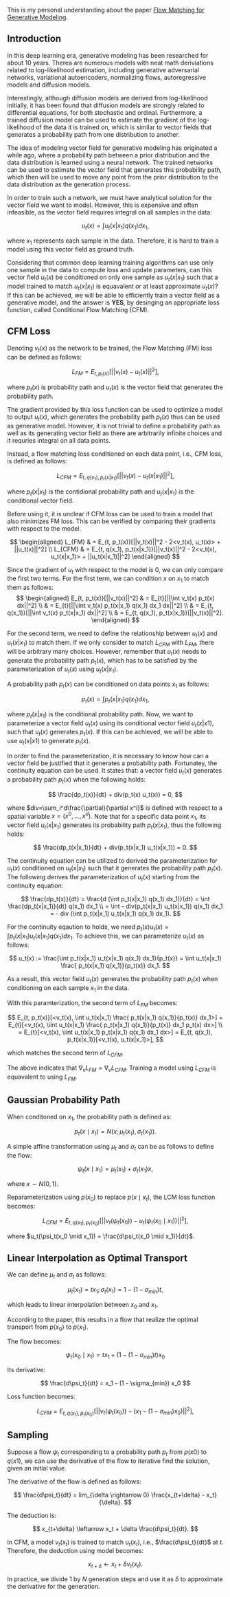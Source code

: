 This is my personal understanding about the paper [Flow Matching for Generative Modeling](https://arxiv.org/abs/2210.02747).

## Introduction
In this deep learning era, generative modeling has been researched for about 10 years. Therea are numerous models with neat math deriviations related to log-likelihood estimation, including generative adversarial networks, variational autoencoders, normalizing flows, autoregressive models and diffusion models.

Interestingly, although diffusion models are derived from log-likelihood initially, it has been found that diffusion models are strongly related to differential equations, for both stochastic and ordinal. Furthermore, a trained diffusion model can be used to estimate the gradient of the log-likelihood of the data it is trained on, which is similar to vector fields that generates a probability path from one distribution to another.

The idea of modeling vector field for generative modeling has originated a while ago, where a probability path between a prior distribution and the data distribution is learned using a neural network. The trained networks can be used to estimate the vector field that generates this probability path, which then will be used to move any point from the prior distribution to the data distribution as the generation process.

In order to train such a network, we must have analytical solution for the vector field we want to model. However, this is expensive and often infeasible, as the vector field requires integral on all samples in the data:

$$
u_t(x) = \int u_t(x|x_1) q(x_1) dx_1,
$$

where $x_1$ represents each sample in the data. Therefore, it is hard to train a model using this vector field as ground truth.

Considering that common deep learning training algorithms can use only one sample in the data to compute loss and update parameters, can this vector field $u_t(x)$ be conditioned on only one sample as $u_t(x \lvert x_1)$ such that a model trained to match $u_t(x \lvert x_1)$ is equavalent or at least approximate $u_t(x)$? If this can be achieved, we will be able to efficiently train a vector field as a generative model, and the answer is **YES**, by desinging an appropriate loss function, called Conditional Flow Matching (CFM).

## CFM Loss
Denoting $v_t(x)$ as the network to be trained, the Flow Matching (FM) loss can be defined as follows:

$$
L_{FM} = E_{t, p_t(x)}[||v_t(x) - u_t(x)||^2],
$$

where $p_t(x)$ is probability path and $u_t(x)$ is the vector field that generates the probability path.

The gradient provided by this loss function can be used to optimize a model to output $u_t(x)$, which generates the probability path $p_t(x)$ thus can be used as generative model. However, it is not trivial to define a probability path as well as its generating vector field as there are arbitrarily infinite choices and it requries integral on all data points.

Instead, a flow matching loss conditioned on each data point, i.e., CFM loss, is defined as follows:

$$
L_{CFM} = E_{t, q(x_1), p_t(x|x_1)}[||v_t(x) - u_t(x|x_1)||^2],
$$

where $p_t(x \lvert x_1)$ is the contidional probability path and $u_t(x \lvert x_1)$ is the conditional vector field.

Before using it, it is unclear if CFM loss can be used to train a model that also minimizes FM loss. This can be verified by comparing their gradients with respect to the model.

$$
\begin{aligned}
L_{FM}  & = E_{t, p_t(x)}[||v_t(x)||^2 - 2<v_t(x), u_t(x)> + ||u_t(x)||^2] \\
L_{CFM} & = E_{t, q(x_1), p_t(x|x_1)}[||v_t(x)||^2 - 2<v_t(x), u_t(x|x_1)> + ||u_t(x|x_1)||^2]
\end{aligned}
$$

Since the gradient of $u_t$ with respect to the model is 0, we can only compare the first two terms.
For the first term, we can condition $x$ on $x_1$ to match them as follows:
$$
\begin{aligned}
E_{t, p_t(x)}[||v_t(x)||^2] & = E_{t}[||\int v_t(x) p_t(x) dx||^2] \\
& = E_{t}[||\iint v_t(x) p_t(x|x_1) q(x_1) dx_1 dx||^2] \\
& = E_{t, q(x_1)}[||\int v_t(x) p_t(x|x_1) dx||^2] \\
& = E_{t, q(x_1), p_t(x|x_1)}[||v_t(x)||^2].
\end{aligned}
$$

For the second term, we need to define the relationship between $u_t(x)$ and $u_t(x \lvert x_1)$ to match them. If we only consider to match $L_{CFM}$ with $L_{FM}$, there will be arbitrary many choices. However, remember that $u_t(x)$ needs to generate the probability path $p_t(x)$, which has to be satisfied by the parameterization of $u_t(x)$ using $u_t(x \lvert x_1)$.

A probability path $p_t(x)$ can be conditioned on data points $x_1$ as follows: 

$$
p_t(x) = \int p_t(x|x_1) q(x_1) dx_1,
$$ 

where $p_t(x \lvert x_1)$ is the conditional probability path. Now, we want to parameterize a vector field $u_t(x)$ using its conditional vector field $u_t(x \lvert x1)$, such that $u_t(x)$ generates $p_t(x)$. If this can be achieved, we will be able to use $u_t(x \lvert x1)$ to generate $p_t(x)$.

In order to find the parameterization, it is necessary to know how can a vector field be justified that it generates a probability path. Fortunatey, the continuity equation can be used. It states that: a vector field $u_t(x)$ generates a probability path $p_t(x)$ when the following holds: 

$$
\frac{dp_t(x)}{dt} + div(p_t(x) u_t(x)) = 0,
$$ 

where $div=\sum_i^d\frac{\partial}{\partial x^i}$ is defined with respect to a spatial variable $x=(x^0, ..., x^d)$. Note that for a specific data point $x_1$, its vector field $u_t(x \lvert x_1)$ generates its probability path $p_t(x \lvert x_1)$, thus the following holds:

$$
\frac{dp_t(x|x_1)}{dt} + div(p_t(x|x_1) u_t(x|x_1)) = 0.
$$

The continuity equation can be utilized to derived the parameterization for $u_t(x)$ conditioned on $u_t(x \lvert x_1)$ such that it generates the probability path $p_t(x)$. The following derives the parameterization of $u_t(x)$ starting from the continuity equation:

$$
\frac{dp_t(x)}{dt} = \frac{d (\int p_t(x|x_1) q(x_1) dx_1)}{dt} = \int \frac{dp_t(x|x_1)}{dt}  q(x_1) dx_1 \\
= \int - div(p_t(x|x_1) u_t(x|x_1)) q(x_1) dx_1 = - div (\int p_t(x|x_1) u_t(x|x_1) q(x_1) dx_1).
$$

For the continuity eqaution to holds, we need $p_t(x) u_t(x) = \int p_t(x \lvert x_1) u_t(x \lvert x_1) q(x_1) dx_1$. To achieve this, we can parameterize $u_t(x)$ as follows:

$$
u_t(x) := \frac{\int p_t(x|x_1) u_t(x|x_1) q(x_1) dx_1}{p_t(x)} = \int u_t(x|x_1) \frac{ p_t(x|x_1) q(x_1)}{p_t(x)} dx_1.
$$

As a result, this vector field $u_t(x)$ generates the probability path $p_t(x)$ when conditioning on each sample $x_1$ in the data.

With this paramterization, the second term of $L_{FM}$ becomes:

$$
E_{t, p_t(x)}[<v_t(x), \int u_t(x|x_1) \frac{ p_t(x|x_1) q(x_1)}{p_t(x)} dx_1>] = E_{t}[<v_t(x), \iint u_t(x|x_1) \frac{ p_t(x|x_1) q(x_1)}{p_t(x)} dx_1 p_t(x) dx>] \\
= E_{t}[<v_t(x), \iint u_t(x|x_1) p_t(x|x_1) q(x_1) dx_1 dx>] = E_{t, q(x_1), p_t(x|x_1)}[<v_t(x), u_t(x|x_1)>], 
$$

which matches the second term of $L_{CFM}$.

The above indicates that $\nabla_v L_{FM} = \nabla_v L_{CFM}$. Training a model using $L_{CFM}$ is equavalent to using $L_{FM}$.

## Gaussian Probability Path
When conditoned on $x_1$, the probability path is defined as:

$$
p_t(x \mid x_1) = N(x; \mu_t(x_1), \sigma_t(x_1)).
$$

A simple affine transformation using $\mu_t$ and $\sigma_t$ can be as follows to define the flow:

$$
\psi_t(x \mid x_1) = \mu_t(x_1) + \sigma_t(x_1) x,
$$

where $x \sim N(0, 1)$.

Reparameterization using $p(x_0)$ to replace $p(x \mid x_t)$, the LCM loss function becomes:

$$
L_{CFM} = E_{t, q(x_1), p_t(x_0)}[||v_t(\psi_t(x_0)) - u_t(\psi_t(x_0 \mid x_1))||^2],
$$

where $u_t(\psi_t(x_0 \mid x_1)) = \frac{d\psi_t(x_0 \mid x_1)}{dt}$.

## Linear Interpolation as Optimal Transport
We can define $\mu_t$ and $\sigma_t$ as follows:

$$
\mu_t(x_1) = t x_1; \sigma_t(x_1) = 1 - (1 - \sigma_{min})t,
$$

which leads to linear interpolation between $x_0$ and $x_1$.

According to the paper, this results in a flow that realize the optimal transport from $p(x_0)$ to $p(x_1)$.

The flow becomes:

$$
\psi_t(x_0 \mid x_1) = t x_1 + (1 - (1 - \sigma_{min})t) x_0
$$

Its derivative:

$$
\frac{d\psi_t}{dt} = x_1 - (1 - \sigma_{min}) x_0
$$

Loss function becomes:

$$
L_{CFM} = E_{t, q(x_1), p_t(x_0)}[||v_t(\psi_t(x_0)) - (x_1 - (1 - \sigma_{min}) x_0)||^2],
$$

## Sampling
Suppose a flow $\psi_t$ corresponding to a probability path $p_t$ from $p(x0)$ to $q(x1$), we can use the derivative of the flow to iterative find the solution, given an initial value.

The derivative of the flow is defined as follows:

$$
\frac{d\psi_t}{dt} = lim_{\delta \rightarrow 0} \frac{x_{t+\delta} - x_t}{\delta}.
$$

The deduction is:

$$
x_{t+\delta} \leftarrow x_t + \delta \frac{d\psi_t}{dt}.
$$

In CFM, a model $v_t(x_t)$ is trained to match $u_t(x_t)$, i.e., $\frac{d\psi_t}{dt}$ at $t$. Therefore, the deduction using model becomes:

$$
x_{t+\delta} \leftarrow x_t + \delta v_t(x_t).
$$

In practice, we divide 1 by $N$ generation steps and use it as $\delta$ to approximate the derivative for the generation.


<script type="text/x-mathjax-config">MathJax.Hub.Config({tex2jax:{inlineMath:[['\$','\$'],['\\(','\\)']],processEscapes:true},CommonHTML: {matchFontHeight:false}});</script>
<script type="text/javascript" async src="https://cdnjs.cloudflare.com/ajax/libs/mathjax/2.7.1/MathJax.js?config=TeX-MML-AM_CHTML"></script>